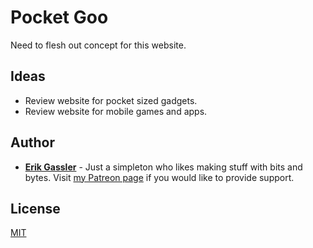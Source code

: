 # Pocket Goo

Need to flesh out concept for this website.

## Ideas

* Review website for pocket sized gadgets.
* Review website for mobile games and apps.

## Author

* **[Erik Gassler](https://www.erikgassler.com/home)** - Just a simpleton who likes making stuff with bits and bytes. Visit [my Patreon page](https://www.patreon.com/stoicdreams) if you would like to provide support.

## License

[MIT](LICENSE)
